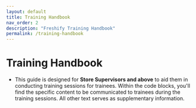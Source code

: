 ```yaml
---
layout: default
title: Training Handbook
nav_order: 2
description: "Freshify Training Handbook"
permalink: /training-handbook
---
```


# Training Handbook

* This guide is designed for **Store Supervisors and above** to aid them in conducting training sessions for trainees.
Within the code blocks, you'll find the specific content to be communicated to trainees during the training sessions.
All other text serves as supplementary information.

